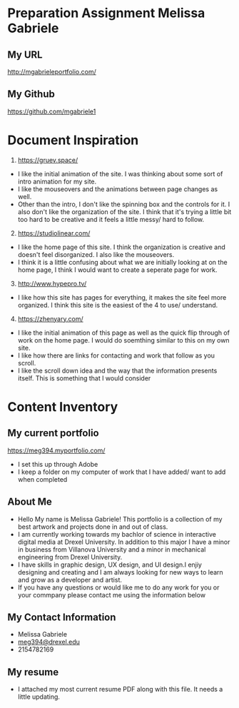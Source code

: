 # Preparation Assignment Melissa Gabriele

## My URL
http://mgabrieleportfolio.com/

## My Github
https://github.com/mgabriele1

# Document Inspiration
1. https://gruev.space/
  - I like the initial animation of the site. I was thinking about some sort of intro animation for my site.
  - I like the mouseovers and the animations between page changes as well.
  - Other than the intro, I don't like the spinning box and the controls for it. I also don't like the organization of the site. I think that it's trying a little bit too hard to be creative and it feels a little messy/ hard to follow.
2. https://studiolinear.com/
  - I like the home page of this site. I think the organization is creative and doesn't feel disorganized. I also like the mouseovers.
  - I think it is a little confusing about what we are initially looking at on the home page, I think I would want to create a seperate page for work.
3. http://www.hypepro.tv/
  - I like how this site has pages for everything, it makes the site feel more organized. I think this site is the easiest of the 4 to use/ understand.
4. https://zhenyary.com/
  - I like the initial animation of this page as well as the quick flip through of work on the home page. I would do soemthing similar to this on my own site.
  - I like how there are links for contacting and work that follow as you scroll.
  - I like the scroll down idea and the way that the information presents itself. This is something that I would consider

# Content Inventory
## My current portfolio
https://meg394.myportfolio.com/
 - I set this up through Adobe
 - I keep a folder on my computer of work that I have added/ want to add when completed
## About Me
 - Hello My name is Melissa Gabriele! This portfolio is a collection of my best artwork and projects done in and out of class. 
 - I am currently working towards my bachlor of science in interactive digital media at Drexel University. In addition to this major I have a minor in business from Villanova University and a minor in mechanical engineering from Drexel University. 
 - I have skills in graphic design, UX design, and UI design.I enjiy designing and creating and I am always looking for new ways to learn and grow as a developer and artist.
 - If you have any questions or would like me to do any work for you or your commpany please contact me using the information below
## My Contact Information
 - Melissa Gabriele
 - meg394@drexel.edu
 - 2154782169
## My resume
 - I attached my most current resume PDF along with this file. It needs a little updating.
 